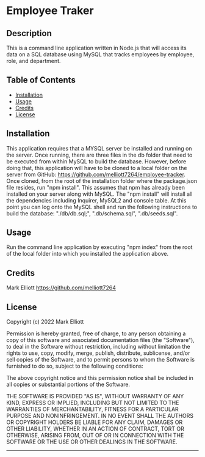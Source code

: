 # Employee Traker

## Description

This is a command line application written in Node.js that will access its data on a SQL database using MySQL that tracks employees by employee, role, and department.   


## Table of Contents

- [Installation](#installation)
- [Usage](#usage)
- [Credits](#credits)
- [License](#license)

## Installation

This application requires that a MYSQL server be installed and running on the server.   Once running, there are three files in the db folder that need to be executed from within MySQL to build the database.  However, before doing that, this application will have to be cloned to a local folder on the server from GitHub:  https://github.com/melliott7264/employee-tracker.   Once cloned, from the root of the installation folder where the package.json file resides, run "npm install".  This assumes that npm has already been installed on your server along with MySQL.   The "npm install" will install all the dependencies including Inquirer, MySQL2 and console table.  At this point you can log onto the MySQL shell and run the following instructions to build the database:  "./db/db.sql;", ".db/schema.sql", ".db/seeds.sql".  

## Usage

Run the command line application by executing "npm index" from the root of the local folder into which you installed the application above.


## Credits

Mark Elliott  https://github.com/melliott7264


## License

Copyright (c) 2022 Mark Elliott

Permission is hereby granted, free of charge, to any person obtaining a copy
of this software and associated documentation files (the "Software"), to deal
in the Software without restriction, including without limitation the rights
to use, copy, modify, merge, publish, distribute, sublicense, and/or sell
copies of the Software, and to permit persons to whom the Software is
furnished to do so, subject to the following conditions:

The above copyright notice and this permission notice shall be included in all
copies or substantial portions of the Software.

THE SOFTWARE IS PROVIDED "AS IS", WITHOUT WARRANTY OF ANY KIND, EXPRESS OR
IMPLIED, INCLUDING BUT NOT LIMITED TO THE WARRANTIES OF MERCHANTABILITY,
FITNESS FOR A PARTICULAR PURPOSE AND NONINFRINGEMENT. IN NO EVENT SHALL THE
AUTHORS OR COPYRIGHT HOLDERS BE LIABLE FOR ANY CLAIM, DAMAGES OR OTHER
LIABILITY, WHETHER IN AN ACTION OF CONTRACT, TORT OR OTHERWISE, ARISING FROM,
OUT OF OR IN CONNECTION WITH THE SOFTWARE OR THE USE OR OTHER DEALINGS IN THE
SOFTWARE.

---
